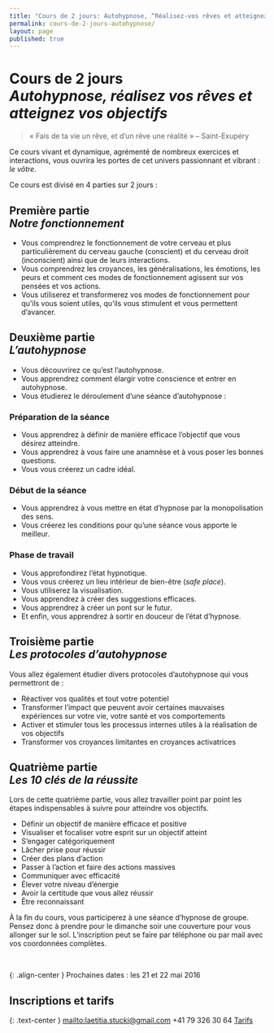 ```yaml
---
title: "Cours de 2 jours: Autohypnose, “Réalisez-vos rêves et atteignez vos objectifs”"
permalink: cours-de-2-jours-autohypnose/
layout: page
published: true
---
```


# Cours de 2 jours<br/>*Autohypnose, réalisez vos rêves et atteignez vos objectifs*

> « Fais de ta vie un rêve, et d’un rêve une réalité » – Saint-Exupéry

Ce cours vivant et dynamique, agrémenté de nombreux exercices et interactions, vous ouvrira les portes de cet univers passionnant et vibrant : *le vôtre*.

Ce cours est divisé en 4 parties sur 2 jours :

## Première partie<br/>*Notre fonctionnement*

- Vous comprendrez le fonctionnement de votre cerveau et plus particulièrement du cerveau gauche (conscient) et du cerveau droit (inconscient) ainsi que de leurs interactions.
- Vous comprendrez les croyances, les généralisations, les émotions, les peurs et comment ces modes de fonctionnement agissent sur vos pensées et vos actions.
- Vous utiliserez et transformerez vos modes de fonctionnement pour qu’ils vous soient utiles, qu’ils vous stimulent et vous permettent d’avancer.

## Deuxième partie<br/>*L’autohypnose*

- Vous découvrirez ce qu’est l’autohypnose.
- Vous apprendrez comment élargir votre conscience et entrer en autohypnose.
- Vous étudierez le déroulement d’une séance d’autohypnose :

### Préparation de la séance

- Vous apprendrez à définir de manière efficace l’objectif que vous désirez atteindre.
- Vous apprendrez à vous faire une anamnèse et à vous poser les bonnes questions.
- Vous vous créerez un cadre idéal.

### Début de la séance

- Vous apprendrez à vous mettre en état d’hypnose par la monopolisation des sens.
- Vous créerez les conditions pour qu’une séance vous apporte le meilleur.

### Phase de travail

- Vous approfondirez l’état hypnotique.
- Vous vous créerez un lieu intérieur de bien-être (*safe place*).
- Vous utiliserez la visualisation.
- Vous apprendrez à créer des suggestions efficaces.
- Vous apprendrez à créer un pont sur le futur.
- Et enfin, vous apprendrez à sortir en douceur de l’état d’hypnose.

## Troisième partie<br/>*Les protocoles d’autohypnose*

Vous allez également étudier divers protocoles d’autohypnose qui vous permettront de :

- Réactiver vos qualités et tout votre potentiel
- Transformer l’impact que peuvent avoir certaines mauvaises expériences sur votre vie, votre santé et vos comportements
- Activer et stimuler tous les processus internes utiles à la réalisation de vos objectifs
- Transformer vos croyances limitantes en croyances activatrices

## Quatrième partie<br/>*Les 10 clés de la réussite*

Lors de cette quatrième partie, vous allez travailler point par point les étapes indispensables à suivre pour atteindre vos objectifs.

- Définir un objectif de manière efficace et positive
- Visualiser et focaliser votre esprit sur un objectif atteint
- S’engager catégoriquement
- Lâcher prise pour réussir
- Créer des plans d’action
- Passer à l’action et faire des actions massives
- Communiquer avec efficacité
- Élever votre niveau d’énergie
- Avoir la certitude que vous allez réussir
- Être reconnaissant

À la fin du cours, vous participerez à une séance d’hypnose de groupe. Pensez donc à prendre pour le dimanche soir une couverture pour vous allonger sur le sol. L’inscription peut se faire par téléphone ou par mail avec vos coordonnées complètes.

&nbsp;

{: .align-center }
<span class="brun">Prochaines dates : les 21 et 22 mai 2016</span>

## Inscriptions et tarifs

{: .text-center }
<mailto:laetitia.stucki@gmail.com>
<i class="fa fa-mobile"></i> +41 79 326 30 64
[Tarifs](http://laetitia-stucki.ch/tarifs/)


